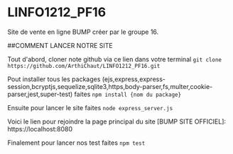 # LINFO1212_PF16
Site de vente en ligne BUMP créer par le groupe 16.

##COMMENT LANCER NOTRE SITE

Tout d'abord, cloner note github via ce lien dans votre terminal ```git clone https://github.com/ArthiChaut/LINFO1212_PF16.git ```

Pout installer tous les packages (ejs,express,express-session,bcryptjs,sequelize,sqlite3,https,body-parser,fs,multer,cookie-parser,jest,super-test) faites ```npm install {nom du package}```

Ensuite pour lancer le site faites ```node express_server.js```

Voici le lien pour rejoindre la page principal du site [BUMP SITE OFFICIEL]: https://localhost:8080

Finalement pour lancer nos test faites ```npm test```
